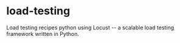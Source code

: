 # load-testing
Load testing recipes python using Locust -- a scalable load testing framework written in Python.
